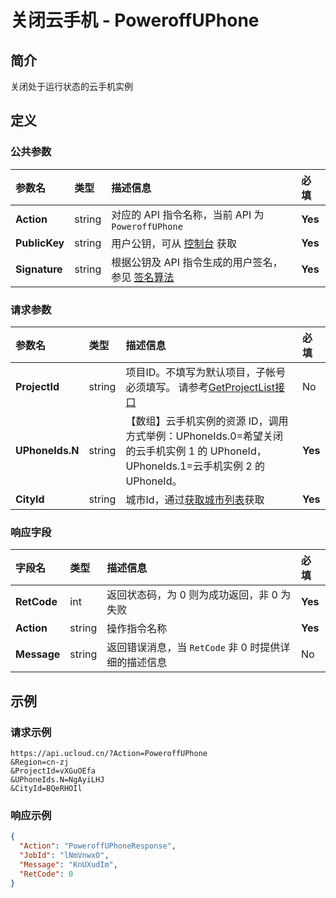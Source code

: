 # 关闭云手机 - PoweroffUPhone

## 简介

关闭处于运行状态的云手机实例









## 定义

### 公共参数

| 参数名 | 类型 | 描述信息 | 必填 |
|:---|:---|:---|:---|
| **Action**     | string  | 对应的 API 指令名称，当前 API 为 `PoweroffUPhone`                        | **Yes** |
| **PublicKey**  | string  | 用户公钥，可从 [控制台](https://console.ucloud.cn/uapi/apikey) 获取                                             | **Yes** |
| **Signature**  | string  | 根据公钥及 API 指令生成的用户签名，参见 [签名算法](api/summary/signature.md)  | **Yes** |

### 请求参数

| 参数名 | 类型 | 描述信息 | 必填 |
|:---|:---|:---|:---|
| **ProjectId** | string | 项目ID。不填写为默认项目，子帐号必须填写。 请参考[GetProjectList接口](https://docs.ucloud.cn/api/summary/get_project_list) |No|
| **UPhoneIds.N** | string | 【数组】云手机实例的资源 ID，调用方式举例：UPhoneIds.0=希望关闭的云手机实例 1 的 UPhoneId，UPhoneIds.1=云手机实例 2 的 UPhoneId。 |**Yes**|
| **CityId** | string | 城市Id，通过[获取城市列表](#DescribeUPhoneCities)获取 |**Yes**|

### 响应字段

| 字段名 | 类型 | 描述信息 | 必填 |
|:---|:---|:---|:---|
| **RetCode** | int | 返回状态码，为 0 则为成功返回，非 0 为失败 |**Yes**|
| **Action** | string | 操作指令名称 |**Yes**|
| **Message** | string | 返回错误消息，当 `RetCode` 非 0 时提供详细的描述信息 |No|




## 示例

### 请求示例
    
```
https://api.ucloud.cn/?Action=PoweroffUPhone
&Region=cn-zj
&ProjectId=vXGuOEfa
&UPhoneIds.N=NgAyiLHJ
&CityId=BQeRHOIl
```

### 响应示例
    
```json
{
  "Action": "PoweroffUPhoneResponse",
  "JobId": "lNmVnwxO",
  "Message": "KnUXudIm",
  "RetCode": 0
}
```





